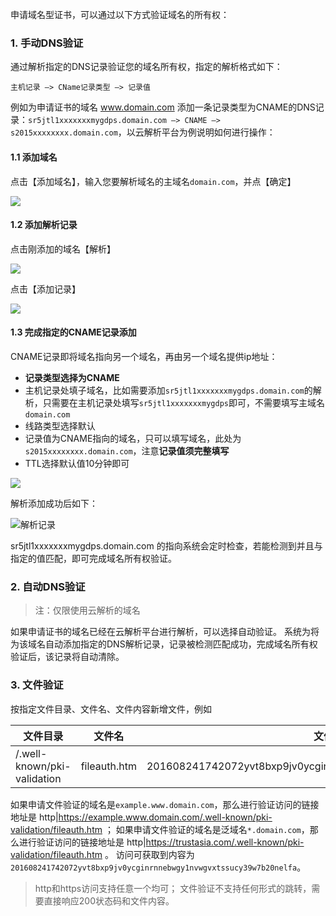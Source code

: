申请域名型证书，可以通过以下方式验证域名的所有权：

### 1. 手动DNS验证
通过解析指定的DNS记录验证您的域名所有权，指定的解析格式如下：

`主机记录 –> CName记录类型 –> 记录值`

例如为申请证书的域名 www.domain.com 添加一条记录类型为CNAME的DNS记录：`sr5jtl1xxxxxxxmygdps.domain.com –> CNAME –> s2015xxxxxxxx.domain.com`，以云解析平台为例说明如何进行操作：

#### 1.1 添加域名

点击【添加域名】，输入您要解析域名的主域名`domain.com`，并点【确定】

![](https://mc.qcloudimg.com/static/img/3c906608a8759c24cf9bd0391c74c896/1.png)

#### 1.2 添加解析记录

点击刚添加的域名【解析】

![](https://mc.qcloudimg.com/static/img/75878a81c6074509dfab0e15a8323ac0/3.png)

点击【添加记录】

![](https://mc.qcloudimg.com/static/img/943fd0902cdea7b583b5e36112d83f13/4.png)

#### 1.3 完成指定的CNAME记录添加

CNAME记录即将域名指向另一个域名，再由另一个域名提供ip地址：

- **记录类型选择为CNAME**
- 主机记录处填子域名，比如需要添加`sr5jtl1xxxxxxxmygdps.domain.com`的解析，只需要在主机记录处填写`sr5jtl1xxxxxxxmygdps`即可，不需要填写主域名`domain.com`
- 线路类型选择默认
-  记录值为CNAME指向的域名，只可以填写域名，此处为`s2015xxxxxxxx.domain.com`，注意**记录值须完整填写**
-  TTL选择默认值10分钟即可

![](https://mc.qcloudimg.com/static/img/14c630f4a6765e7da1641fa60f9edf6a/tmp.png)

解析添加成功后如下：

![解析记录](//mccdn.qcloud.com/static/img/4522598957e754ebc75dd89b0d553e9e/image.png)

sr5jtl1xxxxxxxmygdps.domain.com 的指向系统会定时检查，若能检测到并且与指定的值匹配，即可完成域名所有权验证。

### 2. 自动DNS验证
> 注：仅限使用云解析的域名

如果申请证书的域名已经在云解析平台进行解析，可以选择自动验证。
系统为将为该域名自动添加指定的DNS解析记录，记录被检测匹配成功，完成域名所有权验证后，该记录将自动清除。

### 3. 文件验证
按指定文件目录、文件名、文件内容新增文件，例如

| 文件目录| 文件名 |文件内容 |
|---------|---------|---------|
| /.well-known/pki-validation | fileauth.htm | 201608241742072yvt8bxp9jv0ycginrnnebwgy1nvwgvxtssucy39w7b20nelfa |

如果申请文件验证的域名是`example.www.domain.com`，那么进行验证访问的链接地址是 http|https://example.www.domain.com/.well-known/pki-validation/fileauth.htm ；
如果申请文件验证的域名是泛域名`*.domain.com`，那么进行验证访问的链接地址是 http|https://trustasia.com/.well-known/pki-validation/fileauth.htm 。
访问可获取到内容为`201608241742072yvt8bxp9jv0ycginrnnebwgy1nvwgvxtssucy39w7b20nelfa`。

> http和https访问支持任意一个均可；
> 文件验证不支持任何形式的跳转，需要直接响应200状态码和文件内容。
